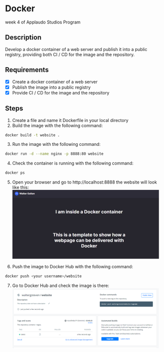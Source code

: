 # Docker
week 4 of Applaudo Studios Program

## Description

Develop a docker container of a web server and publish it into a public registry,
providing both CI / CD for the image and the repository.

## Requirements

- [x] Create a docker container of a web server
- [x] Publish the image into a public registry
- [x] Provide CI / CD for the image and the repository

## Steps

1. Create a file and name it Dockerfile in your local directory
2. Build the image with the following command:

```bash
docker build -t website .
```
3. Run the image with the following command:

```bash
docker run -d --name nginx -p 8888:80 website
```

4. Check the container is running with the following command:

```bash
docker ps
```

5. Open your browser and go to http://localhost:8888 the website will look like this:
![](assets/website.png)

6. Push the image to Docker Hub with the following command:

```bash
docker push <your username>/website
```

7. Go to Docker Hub and check the image is there:
![](assets/dockerhub.png)